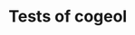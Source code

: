 <!--
SPDX-FileCopyrightText: © 2024 nosludge <https://github.com/nosludge>
SPDX-FileContributor: szymonmaszke <github@maszke.co>

SPDX-License-Identifier: Apache-2.0
-->

# Tests of cogeol

<!-- Describe your testing here -->
